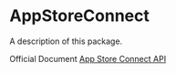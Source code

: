 # AppStoreConnect

A description of this package.

Official Document
[App Store Connect API](https://developer.apple.com/documentation/appstoreconnectapi)
